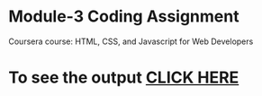 # Module-3 Coding Assignment

Coursera course: HTML, CSS, and Javascript for Web Developers

# To see the output [CLICK HERE](https://piyush168713.github.io/Coursera-HTML-CSS-JavaScript-for-Web-Developers/Module-3/index.html)

